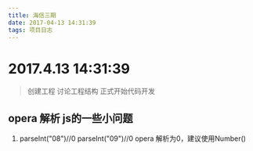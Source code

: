 ```yaml
---
title: 海信三期
date: 2017-04-13 14:31:39
tags: 项目日志
---
```

# 2017.4.13 14:31:39
>创建工程
>讨论工程结构
>正式开始代码开发

## opera 解析 js的一些小问题
1. parseInt("08")//0
   parseInt("09")//0
   opera 解析为0，建议使用Number() 
